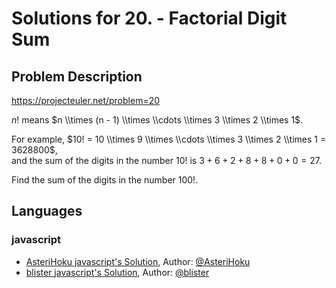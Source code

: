 
# Solutions for 20. - Factorial Digit Sum
## Problem Description
https://projecteuler.net/problem=20

$n!$ means $n \\times (n - 1) \\times \\cdots \\times 3 \\times 2 \\times 1$.

For example, $10! = 10 \\times 9 \\times \\cdots \\times 3 \\times 2 \\times 1 = 3628800$,  
and the sum of the digits in the number $10!$ is $3 + 6 + 2 + 8 + 8 + 0 + 0 = 27$.

Find the sum of the digits in the number $100!$.

## Languages
### javascript
- [AsteriHoku javascript's Solution](AsteriHoku), Author: [@AsteriHoku](https://github.com/AsteriHoku)
- [blister javascript's Solution](blister), Author: [@blister](https://github.com/blister)